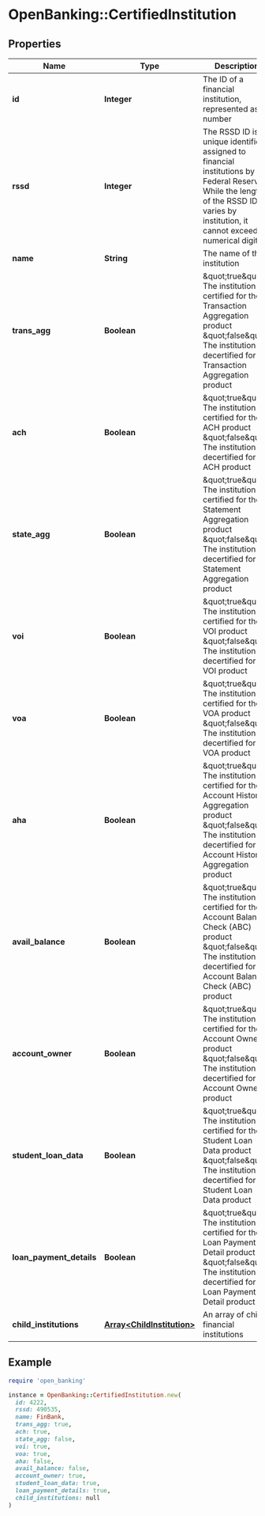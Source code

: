# OpenBanking::CertifiedInstitution

## Properties

| Name | Type | Description | Notes |
| ---- | ---- | ----------- | ----- |
| **id** | **Integer** | The ID of a financial institution, represented as a number |  |
| **rssd** | **Integer** | The RSSD ID is a unique identifier assigned to financial institutions by the Federal Reserve. While the length of the RSSD ID varies by institution, it cannot exceed 10 numerical digits. | [optional] |
| **name** | **String** | The name of the institution |  |
| **trans_agg** | **Boolean** | \&quot;true\&quot;: The institution is certified for the Transaction Aggregation product \&quot;false\&quot;: The institution is decertified for the Transaction Aggregation product |  |
| **ach** | **Boolean** | \&quot;true\&quot;: The institution is certified for the ACH product \&quot;false\&quot;: The institution is decertified for the ACH product |  |
| **state_agg** | **Boolean** | \&quot;true\&quot;: The institution is certified for the Statement Aggregation product \&quot;false\&quot;: The institution is decertified for the Statement Aggregation product |  |
| **voi** | **Boolean** | \&quot;true\&quot;: The institution is certified for the VOI product \&quot;false\&quot;: The institution is decertified for the VOI product |  |
| **voa** | **Boolean** | \&quot;true\&quot;: The institution is certified for the VOA product \&quot;false\&quot;: The institution is decertified for the VOA product |  |
| **aha** | **Boolean** | \&quot;true\&quot;: The institution is certified for the Account History Aggregation product \&quot;false\&quot;: The institution is decertified for the Account History Aggregation product |  |
| **avail_balance** | **Boolean** | \&quot;true\&quot;: The institution is certified for the Account Balance Check (ABC) product \&quot;false\&quot;: The institution is decertified for the Account Balance Check (ABC) product |  |
| **account_owner** | **Boolean** | \&quot;true\&quot;: The institution is certified for the Account Owner product \&quot;false\&quot;: The institution is decertified for the Account Owner product |  |
| **student_loan_data** | **Boolean** | \&quot;true\&quot;: The institution is certified for the Student Loan Data product  \&quot;false\&quot;: The institution is decertified for the Student Loan Data product |  |
| **loan_payment_details** | **Boolean** | \&quot;true\&quot;: The institution is certified for the Loan Payment Detail product  \&quot;false\&quot;: The institution is decertified for the Loan Payment Detail product |  |
| **child_institutions** | [**Array&lt;ChildInstitution&gt;**](ChildInstitution.md) | An array of child financial institutions | [optional] |

## Example

```ruby
require 'open_banking'

instance = OpenBanking::CertifiedInstitution.new(
  id: 4222,
  rssd: 490535,
  name: FinBank,
  trans_agg: true,
  ach: true,
  state_agg: false,
  voi: true,
  voa: true,
  aha: false,
  avail_balance: false,
  account_owner: true,
  student_loan_data: true,
  loan_payment_details: true,
  child_institutions: null
)
```


